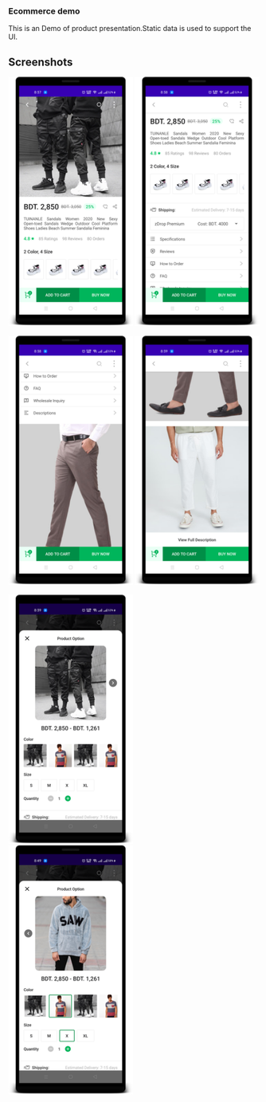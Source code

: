 ### Ecommerce demo


This is an Demo of product presentation.Static data is used to support the UI.

## Screenshots

<img src="./Screenshorts/device-2020-12-04-203753.png" height ="500">     <img src="./Screenshorts/device-2020-12-04-203832.png" height ="500"> <br>     
<img src="./Screenshorts/device-2020-12-04-203858.png" height ="500">
<img src="./Screenshorts/device-2020-12-04-203916.png" height ="500"> <br>    
<img src="./Screenshorts/device-2020-12-04-203941.png" height ="500">    
<img src="./Screenshorts/device-2020-12-04-204956.png" height ="500">

